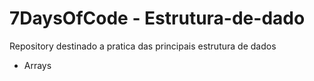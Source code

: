 # 7DaysOfCode - Estrutura-de-dado
Repository destinado a pratica das principais estrutura de dados

- Arrays
